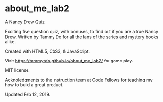 # about_me_lab2
<!-- Note to self. Come back and complete the README file. Enter it in Markdown -->

A Nancy Drew Quiz

Exciting five question quiz, with bonuses, to find out if you are a true Nancy Drew. Written by Tammy Do for all the fans of the series and mystery books alike. 

Created with HTML5, CSS3, & JavaScript. 

Visit https://tammytdo.github.io/about_me_lab2/ for game play. 

MIT license. 

Acknoledgments to the instruction team at Code Fellows for teaching my how to build a great product. 

Updated Feb 12, 2019. 
